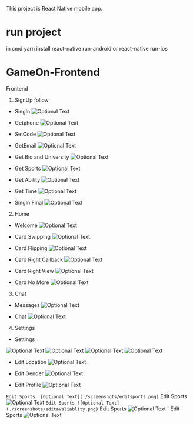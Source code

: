 This project is React Native mobile app.
# run project
in cmd
 yarn install
 react-native run-android or react-native run-ios
 
# GameOn-Frontend
Frontend
1. SignUp follow
- SingIn
![Optional Text](./screenshots/singin.png)

- Getphone
![Optional Text](./screenshots/getphone.png)

- SetCode
![Optional Text](./screenshots/setcode.png)

- GetEmail
![Optional Text](./screenshots/getemail.png)

- Get Bio and University
![Optional Text](./screenshots/getbio.png)

- Get Sports
![Optional Text](./screenshots/getsports.png)

- Get Ability
![Optional Text](./screenshots/getability.png)

- Get Time
![Optional Text](./screenshots/gettime.png)

- SingIn Final
![Optional Text](./screenshots/singinfinal.png)

2. Home
- Welcome
![Optional Text](./screenshots/welcome.png)

- Card Swipping
![Optional Text](./screenshots/cardswipping.png)

- Card Flipping
![Optional Text](./screenshots/cardflipping.png)

- Card Right Callback
![Optional Text](./screenshots/cardrightcallback.png)

- Card Right View
![Optional Text](./screenshots/cardrightview.png)

- Card No More
![Optional Text](./screenshots/cardnomore.png)

3. Chat
- Messages
![Optional Text](./screenshots/messages.png)

- Chat
![Optional Text](./screenshots/chats.png)

4. Settings

- Settings

![Optional Text](./screenshots/settings1.png)
![Optional Text](./screenshots/settings2.png)
![Optional Text](./screenshots/settings3.png)
![Optional Text](./screenshots/settings4.png)

- Edit Location
![Optional Text](./screenshots/editlocation.png)

- Edit Gender
![Optional Text](./screenshots/editgender.png)

- Edit Profile
![Optional Text](./screenshots/editprofile.png)

` Edit Sports
    ![Optional Text](./screenshots/editsports.png)
` Edit Sports
    ![Optional Text](./screenshots/editbio.png)
` Edit Sports
    ![Optional Text](./screenshots/editavaliablity.png)
` Edit Sports
    ![Optional Text](./screenshots/editablity.png)
` Edit Sports
    ![Optional Text](./screenshots/edittimesview.png)
